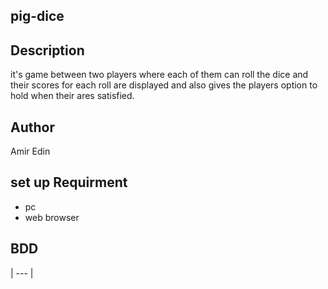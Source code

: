 ## pig-dice
## Description
it's game between two players where each of them can roll the dice and their scores for each roll are displayed and also gives the players option to hold when their ares satisfied.
## Author
Amir Edin
## set up Requirment
* pc
* web browser
## BDD
| --- |
